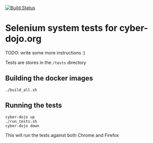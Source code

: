 [![Build Status](https://travis-ci.org/cyber-dojo/system-tests.svg?branch=master)](https://travis-ci.org/cyber-dojo/system-tests)

# Selenium system tests for cyber-dojo.org

TODO: write some more instructions :)

Tests are stores in the ```/tests``` directory

## Building the docker images

```
./build_all.sh
```

## Running the tests

```
cyber-dojo up
./run_tests.sh
cyber-dojo down
```
This will run the tests against both Chrome and Firefox
